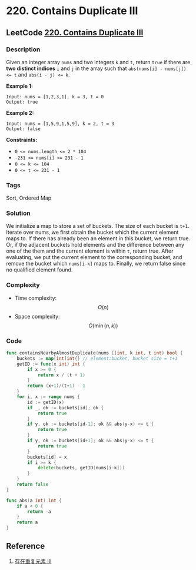 # 220. Contains Duplicate III

## LeetCode [220. Contains Duplicate III](title)

### Description

Given an integer array `nums` and two integers `k` and `t`, return `true` if there are **two distinct indices** `i` and `j` in the array such that `abs(nums[i] - nums[j]) <= t` and `abs(i - j) <= k`.

**Example 1:**

```text
Input: nums = [1,2,3,1], k = 3, t = 0
Output: true
```

**Example 2:**

```text
Input: nums = [1,5,9,1,5,9], k = 2, t = 3
Output: false
```

**Constraints:**

* `0 <= nums.length <= 2 * 104`
* `-231 <= nums[i] <= 231 - 1`
* `0 <= k <= 104`
* `0 <= t <= 231 - 1`

### Tags

Sort, Ordered Map

### Solution

We initialize a map to store a set of buckets. The size of each bucket is `t+1`. Iterate over nums, we first obtain the bucket which the current element maps to. If there has already been an element in this bucket, we return true. Or, if the adjacent buckets hold elements and the difference between any one of the them and the current element is within `t`, return true. After evaluating, we put the current element to the corresponding bucket, and remove the bucket which `nums[i-k]` maps to. Finally, we return false since no qualified element found.

### Complexity

* Time complexity: $$O(n)$$
* Space complexity: $$O(\min(n, k))$$

### Code

```go
func containsNearbyAlmostDuplicate(nums []int, k int, t int) bool {
	buckets := map[int]int{} // element:bucket, bucket size = t+1
	getID := func(x int) int {
		if x >= 0 {
			return x / (t + 1)
		}
		return (x+1)/(t+1) - 1
	}
	for i, x := range nums {
		id := getID(x)
		if _, ok := buckets[id]; ok {
			return true
		}
		if y, ok := buckets[id-1]; ok && abs(y-x) <= t {
			return true
		}
		if y, ok := buckets[id+1]; ok && abs(y-x) <= t {
			return true
		}
		buckets[id] = x
		if i >= k {
			delete(buckets, getID(nums[i-k]))
		}
	}
	return false
}

func abs(a int) int {
	if a < 0 {
		return -a
	}
	return a
}
```

## Reference

1. [存在重复元素 III](https://leetcode-cn.com/problems/contains-duplicate-iii/solution/cun-zai-zhong-fu-yuan-su-iii-by-leetcode-bbkt/)

